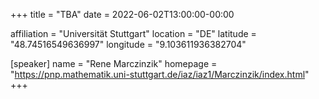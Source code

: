 +++
title = "TBA"
date = 2022-06-02T13:00:00-00:00

affiliation = "Universität Stuttgart"
location = "DE"
latitude = "48.74516549636997"
longitude = "9.103611936382704"

[speaker]
  name = "Rene Marczinzik"
  homepage = "https://pnp.mathematik.uni-stuttgart.de/iaz/iaz1/Marczinzik/index.html"
+++
